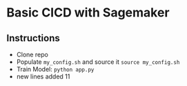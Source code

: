 # Basic CICD with Sagemaker

## Instructions
* Clone repo
* Populate `my_config.sh` and source it `source my_config.sh`
* Train Model: `python app.py` 
* new lines added 11